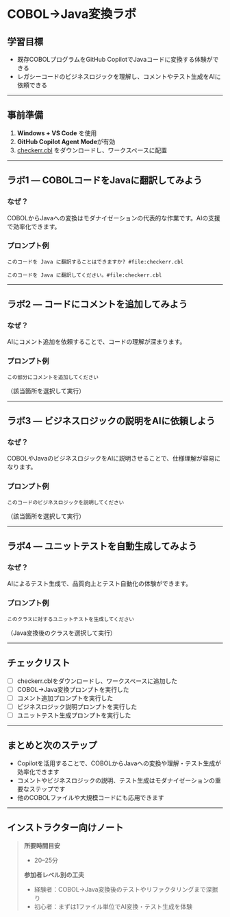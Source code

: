 # COBOL→Java変換ラボ

## 学習目標
- 既存COBOLプログラムをGitHub CopilotでJavaコードに変換する体験ができる
- レガシーコードのビジネスロジックを理解し、コメントやテスト生成をAIに依頼できる

---

## 事前準備
1. **Windows + VS Code** を使用
2. **GitHub Copilot Agent Mode**が有効
3. [checkerr.cbl](https://www.ibm.com/docs/ja/db2/11.5.x?topic=SSEPGG_11.5.0/com.ibm.db2.luw.apdv.sample.doc/doc/cobol/s-checkerr-cbl.htm) をダウンロードし、ワークスペースに配置

---

## ラボ1 — COBOLコードをJavaに翻訳してみよう

### なぜ？
COBOLからJavaへの変換はモダナイゼーションの代表的な作業です。AIの支援で効率化できます。

### プロンプト例
```
このコードを Java に翻訳することはできますか? #file:checkerr.cbl
```
```
このコードを Java に翻訳してください。#file:checkerr.cbl
```

---

## ラボ2 — コードにコメントを追加してみよう

### なぜ？
AIにコメント追加を依頼することで、コードの理解が深まります。

### プロンプト例
```
この部分にコメントを追加してください
```
（該当箇所を選択して実行）

---

## ラボ3 — ビジネスロジックの説明をAIに依頼しよう

### なぜ？
COBOLやJavaのビジネスロジックをAIに説明させることで、仕様理解が容易になります。

### プロンプト例
```
このコードのビジネスロジックを説明してください
```
（該当箇所を選択して実行）

---

## ラボ4 — ユニットテストを自動生成してみよう

### なぜ？
AIによるテスト生成で、品質向上とテスト自動化の体験ができます。

### プロンプト例
```
このクラスに対するユニットテストを生成してください
```
（Java変換後のクラスを選択して実行）

---

## チェックリスト
- [ ] checkerr.cblをダウンロードし、ワークスペースに追加した
- [ ] COBOL→Java変換プロンプトを実行した
- [ ] コメント追加プロンプトを実行した
- [ ] ビジネスロジック説明プロンプトを実行した
- [ ] ユニットテスト生成プロンプトを実行した

---

## まとめと次のステップ
- Copilotを活用することで、COBOLからJavaへの変換や理解・テスト生成が効率化できます
- コメントやビジネスロジックの説明、テスト生成はモダナイゼーションの重要なステップです
- 他のCOBOLファイルや大規模コードにも応用できます

---

## インストラクター向けノート
> **所要時間目安**
> - 20–25分
>
> **参加者レベル別の工夫**
> - 経験者：COBOL→Java変換後のテストやリファクタリングまで深掘り
> - 初心者：まずは1ファイル単位でAI変換・テスト生成を体験
